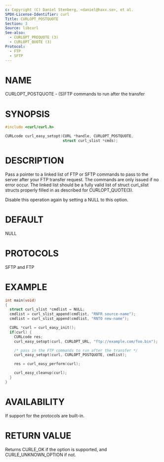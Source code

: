 ```yaml
---
c: Copyright (C) Daniel Stenberg, <daniel@haxx.se>, et al.
SPDX-License-Identifier: curl
Title: CURLOPT_POSTQUOTE
Section: 3
Source: libcurl
See-also:
  - CURLOPT_PREQUOTE (3)
  - CURLOPT_QUOTE (3)
Protocol:
  - FTP
  - SFTP
---
```


# NAME

CURLOPT_POSTQUOTE - (S)FTP commands to run after the transfer

# SYNOPSIS

~~~c
#include <curl/curl.h>

CURLcode curl_easy_setopt(CURL *handle, CURLOPT_POSTQUOTE,
                          struct curl_slist *cmds);
~~~

# DESCRIPTION

Pass a pointer to a linked list of FTP or SFTP commands to pass to the server
after your FTP transfer request. The commands are only issued if no error
occur. The linked list should be a fully valid list of struct curl_slist
structs properly filled in as described for CURLOPT_QUOTE(3).

Disable this operation again by setting a NULL to this option.

# DEFAULT

NULL

# PROTOCOLS

SFTP and FTP

# EXAMPLE

~~~c
int main(void)
{
  struct curl_slist *cmdlist = NULL;
  cmdlist = curl_slist_append(cmdlist, "RNFR source-name");
  cmdlist = curl_slist_append(cmdlist, "RNTO new-name");

  CURL *curl = curl_easy_init();
  if(curl) {
    CURLcode res;
    curl_easy_setopt(curl, CURLOPT_URL, "ftp://example.com/foo.bin");

    /* pass in the FTP commands to run after the transfer */
    curl_easy_setopt(curl, CURLOPT_POSTQUOTE, cmdlist);

    res = curl_easy_perform(curl);

    curl_easy_cleanup(curl);
  }
}
~~~

# AVAILABILITY

If support for the protocols are built-in.

# RETURN VALUE

Returns CURLE_OK if the option is supported, and CURLE_UNKNOWN_OPTION if not.
